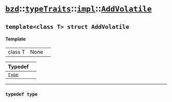 # [`bzd`](../../../../index.md)::[`typeTraits`](../../../index.md)::[`impl`](../../index.md)::[`AddVolatile`](../index.md)

## `template<class T> struct AddVolatile`

#### Template
||||
|---:|:---|:---|
|class T|None||

|Typedef||
|:---|:---|
|[`type`](./index.md)||
------
### `typedef type`

